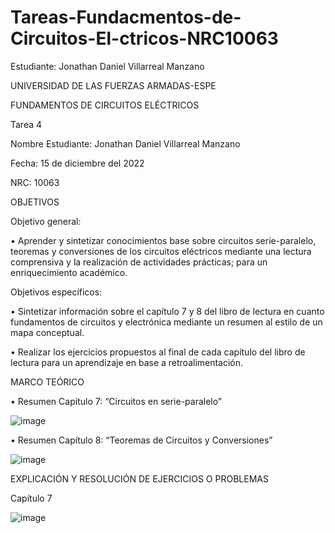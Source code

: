 # Tareas-Fundacmentos-de-Circuitos-El-ctricos-NRC10063
Estudiante: Jonathan Daniel Villarreal Manzano

UNIVERSIDAD DE LAS FUERZAS ARMADAS-ESPE

FUNDAMENTOS DE CIRCUITOS ELÉCTRICOS	

Tarea 4

Nombre Estudiante: Jonathan Daniel Villarreal Manzano

Fecha: 15 de diciembre del 2022

NRC: 10063

OBJETIVOS

Objetivo general:

•	     Aprender y sintetizar conocimientos base sobre circuitos serie-paralelo, teoremas y conversiones de los circuitos eléctricos 
mediante una lectura comprensiva y la realización de actividades prácticas; para un enriquecimiento académico. 

Objetivos específicos:

•	     Sintetizar información sobre el capítulo 7 y 8 del libro de lectura en cuanto fundamentos de circuitos y electrónica mediante 
un resumen al estilo de un mapa conceptual.  

•	     Realizar los ejercicios propuestos al final de cada capítulo del libro de lectura para un aprendizaje en base a retroalimentación. 

MARCO TEÓRICO

•	Resumen Capítulo 7: “Circuitos en serie-paralelo”

![image](https://user-images.githubusercontent.com/116780175/208822032-6734cf7e-cb6a-45a2-b792-51ad6ba735ae.png)

•	Resumen Capítulo 8: “Teoremas de Circuitos y Conversiones”

![image](https://user-images.githubusercontent.com/116780175/208822070-656204e8-afba-4389-9eb3-18a205d26a8b.png)

EXPLICACIÓN Y RESOLUCIÓN DE EJERCICIOS O PROBLEMAS

Capítulo 7

![image](https://user-images.githubusercontent.com/116780175/208822176-72ce4f9d-11ce-4ebb-b403-e0cdb205be54.png)


